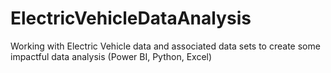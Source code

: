 # ElectricVehicleDataAnalysis
Working with Electric Vehicle data and associated data sets to create some impactful data analysis (Power BI, Python, Excel)
